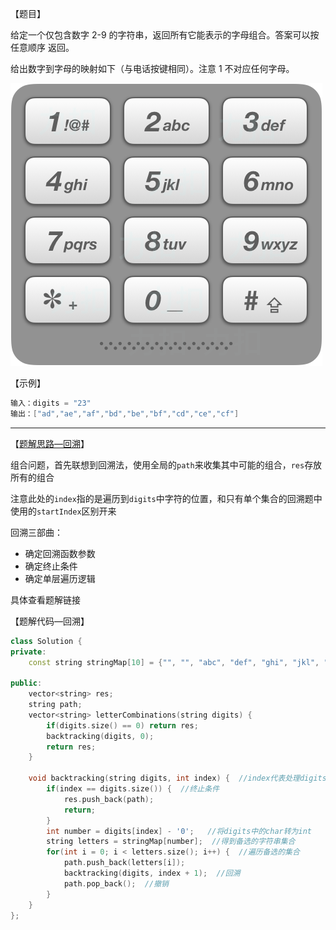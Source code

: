 【题目】

给定一个仅包含数字 2-9 的字符串，返回所有它能表示的字母组合。答案可以按 任意顺序 返回。

给出数字到字母的映射如下（与电话按键相同）。注意 1 不对应任何字母。

![](https://github.com/Yorkzhang19961122/LeetCodeNotebook/blob/main/%E5%9B%9E%E6%BA%AF/17.%E7%94%B5%E8%AF%9D%E5%8F%B7%E7%A0%81%E7%9A%84%E5%AD%97%E6%AF%8D%E7%BB%84%E5%90%88_M/1.png)

【示例】

```c++
输入：digits = "23"
输出：["ad","ae","af","bd","be","bf","cd","ce","cf"]
```

---

【[题解思路—回溯](https://leetcode-cn.com/problems/letter-combinations-of-a-phone-number/solution/dai-ma-sui-xiang-lu-17-dian-hua-hao-ma-d-ya2x/)】

组合问题，首先联想到回溯法，使用全局的`path`来收集其中可能的组合，`res`存放所有的组合

注意此处的`index`指的是遍历到`digits`中字符的位置，和只有单个集合的回溯题中使用的`startIndex`区别开来

回溯三部曲：

* 确定回溯函数参数
* 确定终止条件
* 确定单层遍历逻辑

具体查看题解链接

【题解代码—回溯】

```c++
class Solution {
private:
    const string stringMap[10] = {"", "", "abc", "def", "ghi", "jkl", "mno", "pqrs", "tuv", "wxyz"};  //存储字符

public:
    vector<string> res;
    string path;
    vector<string> letterCombinations(string digits) {
        if(digits.size() == 0) return res;
        backtracking(digits, 0);
        return res;
    }

    void backtracking(string digits, int index) {  //index代表处理digits中的某一位
        if(index == digits.size()) {  //终止条件
            res.push_back(path);
            return;
        }
        int number = digits[index] - '0';   //将digits中的char转为int
        string letters = stringMap[number];  //得到备选的字符串集合
        for(int i = 0; i < letters.size(); i++) {  //遍历备选的集合
            path.push_back(letters[i]);
            backtracking(digits, index + 1);  //回溯
            path.pop_back();  //撤销
        }
    }
};
```

